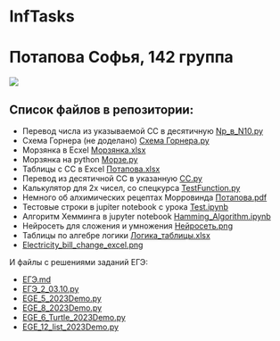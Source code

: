 # InfTasks
# Потапова Софья, 142 группа
![](https://aboutandroid.ru/wp-content/uploads/2015/06/%D0%97%D0%B2%D1%91%D0%B7%D0%B4%D0%BD%D0%BE%D0%B5-%D0%BD%D0%B5%D0%B1%D0%BE-9-600x338.jpg)

## Список файлов в репозитории:
- Перевод числа из указываемой СС в десятичную [Np_в_N10.py](https://github.com/Ethryna/InfTasks/blob/main/Np_%D0%B2_N10.py)
- Схема Горнера (не доделано) [Cхема Горнера.py](https://github.com/Ethryna/InfTasks/blob/main/C%D1%85%D0%B5%D0%BC%D0%B0%20%D0%93%D0%BE%D1%80%D0%BD%D0%B5%D1%80%D0%B0.py)
- Морзянка в Ecxel [Морзянка.xlsx](https://github.com/Ethryna/InfTasks/blob/main/%D0%9C%D0%BE%D1%80%D0%B7%D1%8F%D0%BD%D0%BA%D0%B0.xlsx)
- Морзянка на python [Морзе.py](https://github.com/Ethryna/InfTasks/blob/main/%D0%9C%D0%BE%D1%80%D0%B7%D0%B5.py)
- Таблицы с СС в Excel [Потапова.xlsx](https://github.com/Ethryna/InfTasks/blob/main/%D0%9F%D0%BE%D1%82%D0%B0%D0%BF%D0%BE%D0%B2%D0%B0.xlsx)
- Перевод из десятичной СС в указанную [СС.py](https://github.com/Ethryna/InfTasks/blob/main/%D0%A1%D0%A1.py)
- Калькулятор для 2х чисел, со спецкурса [TestFunction.py](https://github.com/Ethryna/InfTasks/blob/main/TestFunction.py)
- Немного об алхимических рецептах Морровинда [Потапова.pdf](https://github.com/Ethryna/InfTasks/blob/main/%D0%9F%D0%BE%D1%82%D0%B0%D0%BF%D0%BE%D0%B2%D0%B0.pdf)
- Тестовые строки в jupiter notebook c урока [Test.ipynb](https://github.com/Ethryna/InfTasks/blob/main/Test.ipynb)
- Алгоритм Хемминга в jupyter notebook [Hamming_Algorithm.ipynb](https://github.com/Ethryna/InfTasks/blob/main/Hamming_Algorithm.ipynb)
- Нейросеть для сложения и умножения [Нейросеть.png](https://github.com/Ethryna/InfTasks/blob/main/Нейросеть.png)
- Таблицы по алгебре логики [Логика_таблицы.xlsx](https://github.com/Ethryna/InfTasks/blob/main/%D0%9B%D0%BE%D0%B3%D0%B8%D0%BA%D0%B0_%D1%82%D0%B0%D0%B1%D0%BB%D0%B8%D1%86%D1%8B.xlsx)
- [Electricity_bill_change_excel.png](https://github.com/Ethryna/InfTasks/blob/main/Electricity_bill_change_excel.png)

И файлы с решениями заданий ЕГЭ:
- [ЕГЭ.md](https://github.com/Ethryna/InfTasks/blob/main/%D0%95%D0%93%D0%AD.md)
- [ЕГЭ_2_03.10.py](https://github.com/Ethryna/InfTasks/blob/main/%D0%95%D0%93%D0%AD_2_03.10.py)
- [EGE_5_2023Demo.py](https://github.com/Ethryna/InfTasks/blob/main/EGE_5_2023Demo.py)
- [EGE_8_2023Demo.py](https://github.com/Ethryna/InfTasks/blob/main/EGE_8_2023Demo.py)
- [EGE_6_Turtle_2023Demo.py](https://github.com/Ethryna/InfTasks/blob/main/EGE_6_Turtle_2023Demo.py)
- [EGE_12_list_2023Demo.py](https://github.com/Ethryna/InfTasks/blob/main/EGE_12_list_2023Demo.py)
